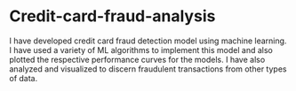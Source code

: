 # Credit-card-fraud-analysis
I have  developed credit card fraud detection model using machine learning. I have used a variety of ML algorithms to implement this model and also plotted the respective performance curves for the models. I have also analyzed and visualized to discern fraudulent transactions from other types of data.
